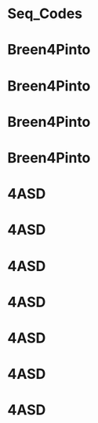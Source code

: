 # Seq_Codes
# Breen4Pinto
# Breen4Pinto
# Breen4Pinto
# Breen4Pinto
# 4ASD
# 4ASD
# 4ASD
# 4ASD
# 4ASD
# 4ASD
# 4ASD
